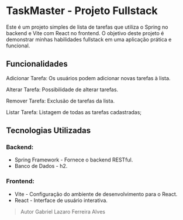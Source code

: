 # TaskMaster - Projeto Fullstack
Este é um projeto simples de lista de tarefas que utiliza o Spring no backend e Vite com React no frontend. O objetivo deste projeto é demonstrar minhas habilidades fullstack em uma aplicação prática e funcional.

## Funcionalidades
Adicionar Tarefa: Os usuários podem adicionar novas tarefas à lista.

Alterar Tarefa: Possibilidade de alterar tarefas.

Remover Tarefa: Exclusão de tarefas da lista.

Listar Tarefa: Listagem de todas as tarefas cadastradas;

## Tecnologias Utilizadas

### Backend:
  - Spring Framework - Fornece o backend RESTful.
   - Banco de Dados - h2.

### Frontend:
  - Vite - Configuração do ambiente de desenvolvimento para o React.
  - React - Interface de usuário interativa.

> Autor
  Gabriel Lazaro Ferreira Alves
